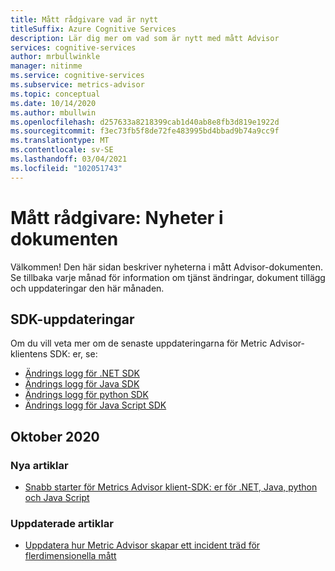 ```yaml
---
title: Mått rådgivare vad är nytt
titleSuffix: Azure Cognitive Services
description: Lär dig mer om vad som är nytt med mått Advisor
services: cognitive-services
author: mrbullwinkle
manager: nitinme
ms.service: cognitive-services
ms.subservice: metrics-advisor
ms.topic: conceptual
ms.date: 10/14/2020
ms.author: mbullwin
ms.openlocfilehash: d257633a8218399cab1d40ab8e8fb3d819e1922d
ms.sourcegitcommit: f3ec73fb5f8de72fe483995bd4bbad9b74a9cc9f
ms.translationtype: MT
ms.contentlocale: sv-SE
ms.lasthandoff: 03/04/2021
ms.locfileid: "102051743"
---
```

# <a name="metrics-advisor-whats-new-in-the-docs"></a>Mått rådgivare: Nyheter i dokumenten

Välkommen! Den här sidan beskriver nyheterna i mått Advisor-dokumenten. Se tillbaka varje månad för information om tjänst ändringar, dokument tillägg och uppdateringar den här månaden.

## <a name="sdk-updates"></a>SDK-uppdateringar

Om du vill veta mer om de senaste uppdateringarna för Metric Advisor-klientens SDK: er, se: 

* [Ändrings logg för .NET SDK](https://github.com/Azure/azure-sdk-for-net/blob/master/sdk/metricsadvisor/Azure.AI.MetricsAdvisor/CHANGELOG.md)
* [Ändrings logg för Java SDK ](https://github.com/Azure/azure-sdk-for-java/blob/master/sdk/metricsadvisor/azure-ai-metricsadvisor/CHANGELOG.md)
* [Ändrings logg för python SDK](https://github.com/Azure/azure-sdk-for-python/blob/master/sdk/metricsadvisor/azure-ai-metricsadvisor/CHANGELOG.md)
* [Ändrings logg för Java Script SDK](https://github.com/Azure/azure-sdk-for-js/blob/master/sdk/metricsadvisor/ai-metrics-advisor/CHANGELOG.md)

## <a name="october-2020"></a>Oktober 2020

### <a name="new-articles"></a>Nya artiklar

* [Snabb starter för Metrics Advisor klient-SDK: er för .NET, Java, python och Java Script](quickstarts/rest-api-and-client-library.md)

### <a name="updated-articles"></a>Uppdaterade artiklar

* [Uppdatera hur Metric Advisor skapar ett incident träd för flerdimensionella mått](faq.md#how-does-metric-advisor-build-an-incident-tree-for-multi-dimensional-metrics)